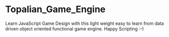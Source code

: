 # Topalian_Game_Engine
Learn JavaScript Game Design with this light weight easy to learn from data driven object oriented functional game engine. Happy Scripting :-)
